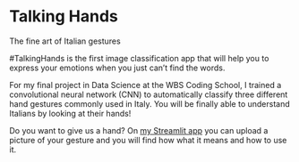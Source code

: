 # Talking Hands
The fine art of Italian gestures

#TalkingHands is the first image classification app that will help you to express your emotions when you just can’t find the words. 

For my final project in Data Science at the WBS Coding School, I trained a convolutional neural network (CNN) to automatically classify three different hand gestures commonly used in Italy. You will be finally able to understand Italians by looking at their hands!

Do you want to give us a hand? On <a href="https://share.streamlit.io/kakkia/talking_hands/main/streamlit_hp.py">my Streamlit app</a> you can upload a picture of your gesture and you will find how what it means and how to use it.



